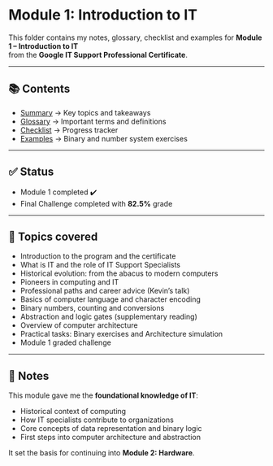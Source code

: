 # Module 1: Introduction to IT

This folder contains my notes, glossary, checklist and examples for **Module 1 – Introduction to IT**  
from the **Google IT Support Professional Certificate**.

---

## 📚 Contents
- [Summary](summary.md) → Key topics and takeaways  
- [Glossary](glossary.md) → Important terms and definitions  
- [Checklist](checklist.md) → Progress tracker  
- [Examples](examples.md) → Binary and number system exercises  

---

## ✅ Status
- Module 1 completed ✔️  
- Final Challenge completed with **82.5%** grade  

---

## 📌 Topics covered
- Introduction to the program and the certificate  
- What is IT and the role of IT Support Specialists  
- Historical evolution: from the abacus to modern computers  
- Pioneers in computing and IT  
- Professional paths and career advice (Kevin’s talk)  
- Basics of computer language and character encoding  
- Binary numbers, counting and conversions  
- Abstraction and logic gates (supplementary reading)  
- Overview of computer architecture  
- Practical tasks: Binary exercises and Architecture simulation  
- Module 1 graded challenge  

---

## 📝 Notes
This module gave me the **foundational knowledge of IT**:
- Historical context of computing  
- How IT specialists contribute to organizations  
- Core concepts of data representation and binary logic  
- First steps into computer architecture and abstraction  

It set the basis for continuing into **Module 2: Hardware**.
